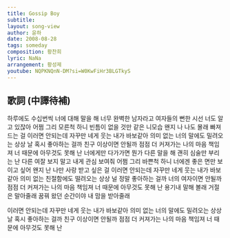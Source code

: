 ```yaml
---
title: Gossip Boy
subtitle:
layout: song-view
author: 윤하
date: 2008-08-28
tags: someday
composition: 황찬희
lyric: NaNa
arrangement: 황성제
youtube: NQPKNQnN-DM?si=W0KwFiHr3BLGTkyS
---
```


## 歌詞 (中譯待補)

하루에도 수십번씩
너에 대해 말을 해
너무 완벽한 남자라고
여자들의 뻔한 시선
너도 알고 있잖아
어쩜 그리 모른척 하니
빈틈이 없을 것만 같은 니모습
왠지 나 나도 몰래 빠져 드는 걸
이러면 안되는데
자꾸만 네게 웃는 내가 바보같아
의미 없는 너의 말에도
밀려오는 상상
날 혹시 좋아하는 걸까
친구 이상이면 안될까
점점 더 커져가는 나의 마음
책임져 너 때문에 아무것도 못해 난
너에게만 다가가면
뭔가 다른 말을 해
괜히 심술만 부리는 난
다른 여잘 보지 말고
내게 관심 보여줘
어쩜 그리 바쁜척 하니
너에겐 좋은 면만 보이고 싶어
왠지 난 나만 사랑 받고 싶은 걸
이러면 안되는데
자꾸만 네게 웃는 내가 바보같아
의미 없는 친절함에도
떨려오는 상상
널 정말 좋아하는 걸까
너의 여자이면 안될까
점점 더 커져가는 나의 마음
책임져 너 때문에 아무것도 못해 난
용기내 말해 볼래
거절은 말아줄래
꿈꿔 왔던 순간이야
내 맘을 받아줄래

이러면 안되는데
자꾸만 네게 웃는 내가 바보같아
의미 없는 너의 말에도
밀려오는 상상
날 혹시 좋아하는 걸까
친구 이상이면 안될까
점점 더 커져가는 나의 마음
책임져 너 때문에 아무것도 못해 난
